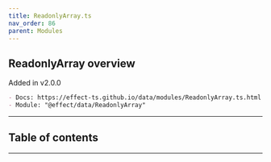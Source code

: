 ```yaml
---
title: ReadonlyArray.ts
nav_order: 86
parent: Modules
---
```


## ReadonlyArray overview

Added in v2.0.0

```md
- Docs: https://effect-ts.github.io/data/modules/ReadonlyArray.ts.html
- Module: "@effect/data/ReadonlyArray"
```

---

<h2 class="text-delta">Table of contents</h2>

---
